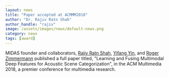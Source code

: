 ```yaml
---
layout: news
title: "Paper accepted at ACMMM2018"
author: "Dr. Rajiv Ratn Shah"
author_handle: "rajiv"
image: /assets/images/news/default-news.png
category: news
tags: [award]
---
```

MIDAS founder and collaborators, [Rajiv Ratn Shah][1], [Yifang Yin][2], and [Roger Zimmermann][3] published a full paper titled, "Learning and Fusing Multimodal Deep Features for Acoustic Scene Categorization", in the ACM Multimedia 2018, a premier conference for multimedia research. 

[1]: /team/rajiv-ratn-shah.html
[2]: https://scholar.google.com.sg/citations?user=TRfTdBAAAAAJ&hl=en
[3]: https://www.comp.nus.edu.sg/~rogerz/roger.html